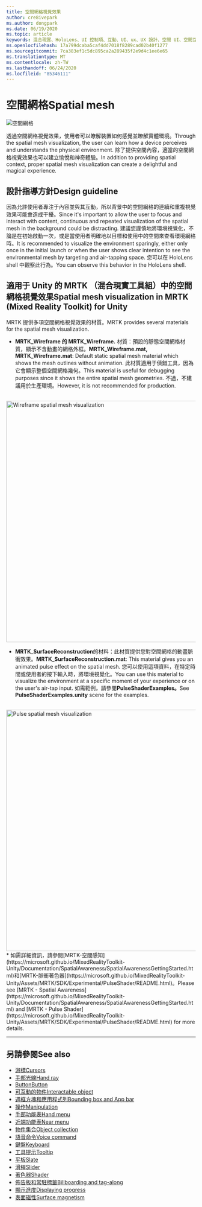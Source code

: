 ```yaml
---
title: 空間網格視覺效果
author: cre8ivepark
ms.author: dongpark
ms.date: 06/19/2020
ms.topic: article
keywords: 混合現實、HoloLens、UI 控制項、互動、UI、ux、UX 設計、空間 UI、空間互動、3D UI、3D UX
ms.openlocfilehash: 17a799dcaba5caf4dd7018f8289cad02b40f1277
ms.sourcegitcommit: 7ca383ef1c5dc895ca2a289435f2e9d4c1ee6e65
ms.translationtype: MT
ms.contentlocale: zh-TW
ms.lasthandoff: 06/24/2020
ms.locfileid: "85346111"
---
```

# <a name="spatial-mesh"></a><span data-ttu-id="29963-103">空間網格</span><span class="sxs-lookup"><span data-stu-id="29963-103">Spatial mesh</span></span>

![空間網格](images/UX/MRTK_PulseShader_SpatialMesh.gif)

<span data-ttu-id="29963-105">透過空間網格視覺效果，使用者可以瞭解裝置如何感覺並瞭解實體環境。</span><span class="sxs-lookup"><span data-stu-id="29963-105">Through the spatial mesh visualization, the user can learn how a device perceives and understands the physical environment.</span></span> <span data-ttu-id="29963-106">除了提供空間內容，適當的空間網格視覺效果也可以建立愉悅和神奇體驗。</span><span class="sxs-lookup"><span data-stu-id="29963-106">In addition to providing spatial context, proper spatial mesh visualization can create a delightful and magical experience.</span></span>  

## <a name="design-guideline"></a><span data-ttu-id="29963-107">設計指導方針</span><span class="sxs-lookup"><span data-stu-id="29963-107">Design guideline</span></span>
<span data-ttu-id="29963-108">因為允許使用者專注于內容並與其互動，所以背景中的空間網格的連續和重複視覺效果可能會造成干擾。</span><span class="sxs-lookup"><span data-stu-id="29963-108">Since it's important to allow the user to focus and interact with content, continuous and repeated visualization of the spatial mesh in the background could be distracting.</span></span> <span data-ttu-id="29963-109">建議您謹慎地將環境視覺化，不論是在初始啟動一次，或是當使用者明確地以目標和使用中的空間來查看環境網格時。</span><span class="sxs-lookup"><span data-stu-id="29963-109">It is recommended to visualize the environment sparingly, either only once in the initial launch or when the user shows clear intention to see the environmental mesh by targeting and air-tapping space.</span></span> <span data-ttu-id="29963-110">您可以在 HoloLens shell 中觀察此行為。</span><span class="sxs-lookup"><span data-stu-id="29963-110">You can observe this behavior in the HoloLens shell.</span></span>
<br>


## <a name="spatial-mesh-visualization-in-mrtk-mixed-reality-toolkit-for-unity"></a><span data-ttu-id="29963-111">適用于 Unity 的 MRTK （混合現實工具組）中的空間網格視覺效果</span><span class="sxs-lookup"><span data-stu-id="29963-111">Spatial mesh visualization in MRTK (Mixed Reality Toolkit) for Unity</span></span>
<span data-ttu-id="29963-112">MRTK 提供多項空間網格視覺效果的材質。</span><span class="sxs-lookup"><span data-stu-id="29963-112">MRTK provides several materials for the spatial mesh visualization.</span></span>

- <span data-ttu-id="29963-113">**MRTK_Wireframe 的 MRTK_Wireframe.** 材質：預設的靜態空間網格材質，顯示不含動畫的網格外框。</span><span class="sxs-lookup"><span data-stu-id="29963-113">**MRTK_Wireframe.mat, MRTK_Wireframe.mat**: Default static spatial mesh material which shows the mesh outlines without animation.</span></span> <span data-ttu-id="29963-114">此材質適用于偵錯工具，因為它會顯示整個空間網格幾何。</span><span class="sxs-lookup"><span data-stu-id="29963-114">This material is useful for debugging purposes since it shows the entire spatial mesh geometries.</span></span> <span data-ttu-id="29963-115">不過，不建議用於生產環境。</span><span class="sxs-lookup"><span data-stu-id="29963-115">However, it is not recommended for production.</span></span>
<br>
<img src="images/SurfaceReconstruction.jpg" alt="Wireframe spatial mesh visualization" width="640px">

- <span data-ttu-id="29963-116">**MRTK_SurfaceReconstruction**的材料：此材質提供您對空間網格的動畫脈衝效果。</span><span class="sxs-lookup"><span data-stu-id="29963-116">**MRTK_SurfaceReconstruction.mat**: This material gives you an animated pulse effect on the spatial mesh.</span></span> <span data-ttu-id="29963-117">您可以使用這項資料，在特定時間或使用者的按下輸入時，將環境視覺化。</span><span class="sxs-lookup"><span data-stu-id="29963-117">You can use this material to visualize the environment at a specific moment of your experience or on the user's air-tap input.</span></span> <span data-ttu-id="29963-118">如需範例，請參閱**PulseShaderExamples。**</span><span class="sxs-lookup"><span data-stu-id="29963-118">See **PulseShaderExamples.unity** scene for the examples.</span></span>
<br>
<img src="images/UX/MRTK_SRMesh_Pulse.jpg" alt="Pulse spatial mesh visualization" width="640px">
* <span data-ttu-id="29963-119">如需詳細資訊，請參閱[MRTK-空間感知](https://microsoft.github.io/MixedRealityToolkit-Unity/Documentation/SpatialAwareness/SpatialAwarenessGettingStarted.html)和[MRTK-脈衝著色器](https://microsoft.github.io/MixedRealityToolkit-Unity/Assets/MRTK/SDK/Experimental/PulseShader/README.html)。</span><span class="sxs-lookup"><span data-stu-id="29963-119">Please see [MRTK - Spatial Awareness](https://microsoft.github.io/MixedRealityToolkit-Unity/Documentation/SpatialAwareness/SpatialAwarenessGettingStarted.html) and [MRTK - Pulse Shader](https://microsoft.github.io/MixedRealityToolkit-Unity/Assets/MRTK/SDK/Experimental/PulseShader/README.html) for more details.</span></span>

<br>

---

## <a name="see-also"></a><span data-ttu-id="29963-120">另請參閱</span><span class="sxs-lookup"><span data-stu-id="29963-120">See also</span></span>

* [<span data-ttu-id="29963-121">游標</span><span class="sxs-lookup"><span data-stu-id="29963-121">Cursors</span></span>](cursors.md)
* [<span data-ttu-id="29963-122">手部光線</span><span class="sxs-lookup"><span data-stu-id="29963-122">Hand ray</span></span>](point-and-commit.md)
* [<span data-ttu-id="29963-123">Button</span><span class="sxs-lookup"><span data-stu-id="29963-123">Button</span></span>](button.md)
* [<span data-ttu-id="29963-124">可互動的物件</span><span class="sxs-lookup"><span data-stu-id="29963-124">Interactable object</span></span>](interactable-object.md)
* [<span data-ttu-id="29963-125">週框方塊和應用程式列</span><span class="sxs-lookup"><span data-stu-id="29963-125">Bounding box and App bar</span></span>](app-bar-and-bounding-box.md)
* [<span data-ttu-id="29963-126">操作</span><span class="sxs-lookup"><span data-stu-id="29963-126">Manipulation</span></span>](direct-manipulation.md)
* [<span data-ttu-id="29963-127">手部功能表</span><span class="sxs-lookup"><span data-stu-id="29963-127">Hand menu</span></span>](hand-menu.md)
* [<span data-ttu-id="29963-128">近端功能表</span><span class="sxs-lookup"><span data-stu-id="29963-128">Near menu</span></span>](near-menu.md)
* [<span data-ttu-id="29963-129">物件集合</span><span class="sxs-lookup"><span data-stu-id="29963-129">Object collection</span></span>](object-collection.md)
* [<span data-ttu-id="29963-130">語音命令</span><span class="sxs-lookup"><span data-stu-id="29963-130">Voice command</span></span>](voice-input.md)
* [<span data-ttu-id="29963-131">鍵盤</span><span class="sxs-lookup"><span data-stu-id="29963-131">Keyboard</span></span>](keyboard.md)
* [<span data-ttu-id="29963-132">工具提示</span><span class="sxs-lookup"><span data-stu-id="29963-132">Tooltip</span></span>](tooltip.md)
* [<span data-ttu-id="29963-133">平板</span><span class="sxs-lookup"><span data-stu-id="29963-133">Slate</span></span>](slate.md)
* [<span data-ttu-id="29963-134">滑桿</span><span class="sxs-lookup"><span data-stu-id="29963-134">Slider</span></span>](slider.md)
* [<span data-ttu-id="29963-135">著色器</span><span class="sxs-lookup"><span data-stu-id="29963-135">Shader</span></span>](shader.md)
* [<span data-ttu-id="29963-136">佈告板和常駐標籤</span><span class="sxs-lookup"><span data-stu-id="29963-136">Billboarding and tag-along</span></span>](billboarding-and-tag-along.md)
* [<span data-ttu-id="29963-137">顯示進度</span><span class="sxs-lookup"><span data-stu-id="29963-137">Displaying progress</span></span>](progress.md)
* [<span data-ttu-id="29963-138">表面磁性</span><span class="sxs-lookup"><span data-stu-id="29963-138">Surface magnetism</span></span>](surface-magnetism.md)
